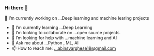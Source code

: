 ### Hi there 👋





 🔭 I’m currently working on ...Deep learning and machine learing projects
- 🌱 I’m currently learning ...Deep Learning
- 👯 I’m looking to collaborate on ...open source projects
- 🤔 I’m looking for help with ...machine learning and AI
- 💬 Ask me about ...Python , ML, AI
- 📫 How to reach me: ...abinsvarghese18@gmail.com

 

